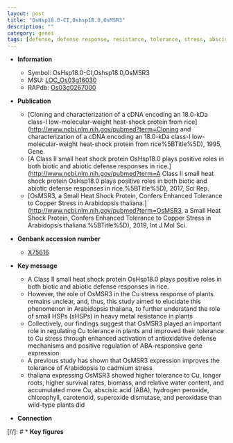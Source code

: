 ```yaml
---
layout: post
title: "OsHsp18.0-CI,Oshsp18.0,OsMSR3"
description: ""
category: genes
tags: [defense, defense response, resistance, tolerance, stress, abscisic acid, cadmium, stress response]
---
```


* **Information**  
    + Symbol: OsHsp18.0-CI,Oshsp18.0,OsMSR3  
    + MSU: [LOC_Os03g16030](http://rice.plantbiology.msu.edu/cgi-bin/ORF_infopage.cgi?orf=LOC_Os03g16030)  
    + RAPdb: [Os03g0267000](http://rapdb.dna.affrc.go.jp/viewer/gbrowse_details/irgsp1?name=Os03g0267000)  

* **Publication**  
    + [Cloning and characterization of a cDNA encoding an 18.0-kDa class-I low-molecular-weight heat-shock protein from rice](http://www.ncbi.nlm.nih.gov/pubmed?term=Cloning and characterization of a cDNA encoding an 18.0-kDa class-I low-molecular-weight heat-shock protein from rice%5BTitle%5D), 1995, Gene.
    + [A Class II small heat shock protein OsHsp18.0 plays positive roles in both biotic and abiotic defense responses in rice.](http://www.ncbi.nlm.nih.gov/pubmed?term=A Class II small heat shock protein OsHsp18.0 plays positive roles in both biotic and abiotic defense responses in rice.%5BTitle%5D), 2017, Sci Rep.
    + [OsMSR3, a Small Heat Shock Protein, Confers Enhanced Tolerance to Copper Stress in Arabidopsis thaliana.](http://www.ncbi.nlm.nih.gov/pubmed?term=OsMSR3, a Small Heat Shock Protein, Confers Enhanced Tolerance to Copper Stress in Arabidopsis thaliana.%5BTitle%5D), 2019, Int J Mol Sci.

* **Genbank accession number**  
    + [X75616](http://www.ncbi.nlm.nih.gov/nuccore/X75616)

* **Key message**  
    + A Class II small heat shock protein OsHsp18.0 plays positive roles in both biotic and abiotic defense responses in rice.
    + However, the role of OsMSR3 in the Cu stress response of plants remains unclear, and, thus, this study aimed to elucidate this phenomenon in Arabidopsis thaliana, to further understand the role of small HSPs (sHSPs) in heavy metal resistance in plants
    + Collectively, our findings suggest that OsMSR3 played an important role in regulating Cu tolerance in plants and improved their tolerance to Cu stress through enhanced activation of antioxidative defense mechanisms and positive regulation of ABA-responsive gene expression
    + A previous study has shown that OsMSR3 expression improves the tolerance of Arabidopsis to cadmium stress
    + thaliana expressing OsMSR3 showed higher tolerance to Cu, longer roots, higher survival rates, biomass, and relative water content, and accumulated more Cu, abscisic acid (ABA), hydrogen peroxide, chlorophyll, carotenoid, superoxide dismutase, and peroxidase than wild-type plants did

* **Connection**  

[//]: # * **Key figures**  


